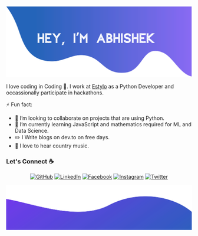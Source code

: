 ![alt text](./images/top.svg)

I love coding in Coding :snake:. I work at [Estylo](https://estylo.in/) as a Python Developer and occassionally participate in hackathons.

<!--


Here are some ideas to get you started:

- 🔭 I’m currently working on ...
- 🌱 I’m currently learning ...
- 👯 I’m looking to collaborate on ...
- 🤔 I’m looking for help with ...
- 💬 Ask me about ...
- 📫 How to reach me: ...
- 😄 Pronouns: ...
- ⚡ Fun fact: ...
-->
⚡ Fun fact:
- 👯 I’m looking to collaborate on projects that are using Python.
- 🌱 I’m currently learning JavaScript and mathematics required for ML and Data Science.
- :pencil2: I Write blogs on dev.to on free days.
- :musical_note: I love to hear country music.


### Let's Connect :coffee:
<p align="center">
	<a href="https://github.com/sisodiya2421"><img src="https://img.icons8.com/bubbles/50/000000/github.png" alt="GitHub"/></a>
	<a href="https://www.linkedin.com/in/abhishek-sisodiya/"><img src="https://img.icons8.com/bubbles/50/000000/linkedin.png" alt="LinkedIn"/></a>
	<a href="https://www.facebook.com/asisodiya2421/"><img src="https://img.icons8.com/bubbles/50/000000/facebook-new.png" alt="Facebook"/></a>
	<a href="https://www.instagram.com/abhisheksisodiya__/"><img src="https://img.icons8.com/bubbles/50/000000/instagram.png" alt="Instagram"/></a>
	<a href="https://twitter.com/sisodiya2421"><img src="https://img.icons8.com/bubbles/50/000000/twitter.png" alt="Twitter"/></a>
</p>

![alt text](./images/bottom.svg)
